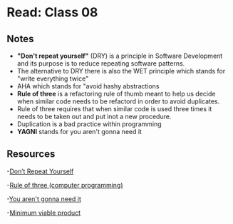 # Read: Class 08

## Notes

- **"Don't repeat yourself"** (DRY) is a principle in Software Development and its purpose is to reduce repeating software patterns.
- The alternative to DRY there is also the WET principle which stands for "write everything twice"
- AHA which stands for "avoid hashy abstractions
- **Rule of three** is a refactoring rule of thumb meant to help us decide when similar code needs to be refactord in order to avoid duplicates.
- Rule of three requires that when similar code is used three times it needs to be taken out and put inot a new procedure.
- Duplication is a bad practice within programming 
- **YAGNI** stands for you aren't gonna need it

## Resources

-[Don’t Repeat Yourself](https://en.wikipedia.org/wiki/Don%27t_repeat_yourself)

-[Rule of three (computer programming)](https://en.wikipedia.org/wiki/Rule_of_three_(computer_programming))

-[You aren't gonna need it](https://en.wikipedia.org/wiki/You_aren%27t_gonna_need_it)

-[Minimum viable product](https://en.wikipedia.org/wiki/Minimum_viable_product)
